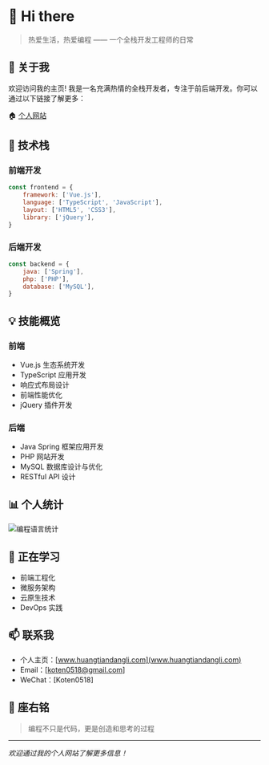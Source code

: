# 👋 Hi there

> 热爱生活，热爱编程 —— 一个全栈开发工程师的日常

## 🌈 关于我

欢迎访问我的主页! 我是一名充满热情的全栈开发者，专注于前后端开发。你可以通过以下链接了解更多：

🏠 [个人网站](www.huangtiandangli.com)

## 🚀 技术栈

### 前端开发
```javascript
const frontend = {
    framework: ['Vue.js'],
    language: ['TypeScript', 'JavaScript'],
    layout: ['HTML5', 'CSS3'],
    library: ['jQuery'],
}
```

### 后端开发
```javascript
const backend = {
    java: ['Spring'],
    php: ['PHP'],
    database: ['MySQL'],
}
```

## 💡 技能概览

### 前端
- Vue.js 生态系统开发
- TypeScript 应用开发
- 响应式布局设计
- 前端性能优化
- jQuery 插件开发

### 后端
- Java Spring 框架应用开发
- PHP 网站开发
- MySQL 数据库设计与优化
- RESTful API 设计

## 📊 个人统计
![编程语言统计](https://github-readme-stats.vercel.app/api/top-langs/?username=你的GitHub用户名&layout=compact)

## 🌱 正在学习
- 前端工程化
- 微服务架构
- 云原生技术
- DevOps 实践

## 📫 联系我
- 个人主页：[www.huangtiandangli.com](www.huangtiandangli.com)
- Email：[koten0518@gmail.com]
- WeChat：[Koten0518]

## 🎯 座右铭
> 编程不只是代码，更是创造和思考的过程

---
*欢迎通过我的个人网站了解更多信息！*
